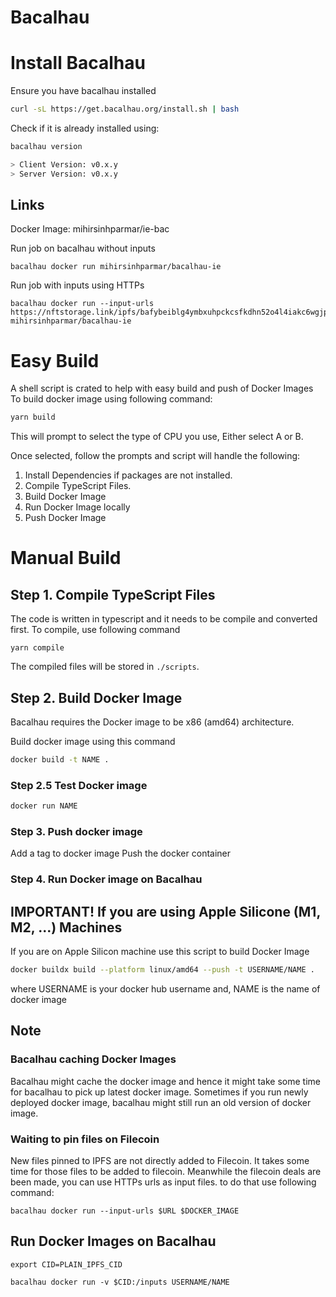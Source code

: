# Bacalhau

# Install Bacalhau
Ensure you have bacalhau installed
```sh
curl -sL https://get.bacalhau.org/install.sh | bash
```

Check if it is already installed using:
```sh
bacalhau version

> Client Version: v0.x.y
> Server Version: v0.x.y
```

## Links
Docker Image: mihirsinhparmar/ie-bac

Run job on bacalhau without inputs
```
bacalhau docker run mihirsinhparmar/bacalhau-ie
```

Run job with inputs using HTTPs
```
bacalhau docker run --input-urls https://nftstorage.link/ipfs/bafybeiblg4ymbxuhpckcsfkdhn52o4l4iakc6wgjptp4fil4ctjcvdsvp4 mihirsinhparmar/bacalhau-ie
```

# Easy Build
A shell script is crated to help with easy build and push of Docker Images
To build docker image using following command:
```sh
yarn build
```
This will prompt to select the type of CPU you use,
Either select A or B.

Once selected, follow the prompts and script will handle the following:
1. Install Dependencies if packages are not installed.
2. Compile TypeScript Files.
3. Build Docker Image
4. Run Docker Image locally
5. Push Docker Image

# Manual Build
## Step 1. Compile TypeScript Files
The code is written in typescript and it needs to be compile and converted first.
To compile, use following command
```
yarn compile
```

The compiled files will be stored in `./scripts`.


## Step 2. Build Docker Image
Bacalhau requires the Docker image to be x86 (amd64) architecture.

Build docker image using this command
```sh
docker build -t NAME .
```

### Step 2.5 Test Docker image
```sh
docker run NAME
```

### Step 3. Push docker image
Add a tag to docker image
Push the docker container

### Step 4. Run Docker image on Bacalhau

## IMPORTANT! If you are using Apple Silicone (M1, M2, ...) Machines
If you are on Apple Silicon machine use this script to build Docker Image
```sh
docker buildx build --platform linux/amd64 --push -t USERNAME/NAME .
```
where USERNAME is your docker hub username
and, NAME is the name of docker image

## Note
### Bacalhau caching Docker Images
Bacalhau might cache the docker image and hence it might take some time for bacalhau to pick up latest docker image.
Sometimes if you run newly deployed docker image, bacalhau might still run an old version of docker image.

### Waiting to pin files on Filecoin
New files pinned to IPFS are not directly added to Filecoin. It takes some time for those files to be added to filecoin. Meanwhile the filecoin deals are been made, you can use HTTPs urls as input files.
to do that use following command:
```
bacalhau docker run --input-urls $URL $DOCKER_IMAGE
``` 


## Run Docker Images on Bacalhau
```
export CID=PLAIN_IPFS_CID
```
```
bacalhau docker run -v $CID:/inputs USERNAME/NAME
```

